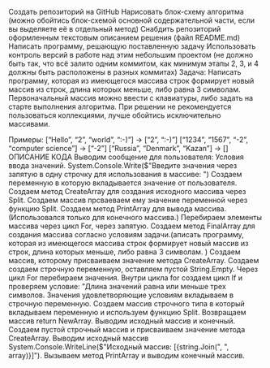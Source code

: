 Создать репозиторий на GitHub
Нарисовать блок-схему алгоритма (можно обойтись блок-схемой основной содержательной части, если вы выделяете её в отдельный метод)
Снабдить репозиторий оформленным текстовым описанием решения (файл README.md)
Написать программу, решающую поставленную задачу
Использовать контроль версий в работе над этим небольшим проектом (не должно быть так, что всё залито одним коммитом, как минимум этапы 2, 3, и 4 должны быть расположены в разных коммитах)
Задача: Написать программу, которая из имеющегося массива строк формирует новый массив из строк, длина которых меньше, либо равна 3 символам. Первоначальный массив можно ввести с клавиатуры, либо задать на старте выполнения алгоритма. При решении не рекомендуется пользоваться коллекциями, лучше обойтись исключительно массивами.

Примеры: [“Hello”, “2”, “world”, “:-)”] → [“2”, “:-)”] [“1234”, “1567”, “-2”, “computer science”] → [“-2”] [“Russia”, “Denmark”, “Kazan”] → []
ОПИСАНИЕ КОДА
Выводим сообщение для пользователя: Условия ввода значений. System.Console.Write($"Введите значения через запятую в одну строчку для использования в массиве: ")
Создаем переменную в которую вкладывается значение от пользователя.
Создаем метод CreateArray для создания исходного массива через Split.
Создаем массив прсваеваем ему значение переменной через функцию Split.
Создаем метод PrintArray для вывода массива. (Использовался только для конечного массива.)
Перебираем элементы массива через цикл For, через запятую.
Создаем метод FinalArray для создания массива согласно условиям задачи.(аписать программу, которая из имеющегося массива строк формирует новый массив из строк, длина которых меньше, либо равна 3 символам. )
Создаем массив, которому присваиваем значение метода CreateArray.
Создаем создаем строчную переменную, оставляем пустой String.Empty.
Через цикл For перебираем значения.
Внутри цикла for создаем цикл If и проверяем условие: "Длина значений равна или меньше трех символов.
Значения удовлетворяющие условиям вкладываем в строчную переменную.
Создаем массив строчного типа в который вкладываем переменную и используем функцию Split. Возвращаем массив return NewArray.
Выводим исходный массив и конечный.
Создаем пустой строчный массив и присваиваем значение метода CreateArray.
Выводим исходный массив System.Console.WriteLine($"Исходный массив: [{string.Join(", ", array)}]").
Вызываем метод PrintArray и выводим конечный массив.